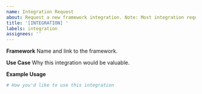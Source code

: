 ```yaml
---
name: Integration Request
about: Request a new framework integration. Note: Most integration requests should be made in the [CommandLab Community repo](https://github.com/commandAGI/commandagi-lab_community).
title: '[INTEGRATION] '
labels: integration
assignees: ''
---
```


**Framework**
Name and link to the framework.

**Use Case**
Why this integration would be valuable.

**Example Usage**

```python
# How you'd like to use this integration
```
